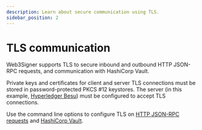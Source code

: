 ```yaml
---
description: Learn about secure communication using TLS.
sidebar_position: 2
---
```


# TLS communication

Web3Signer supports TLS to secure inbound and outbound HTTP JSON-RPC requests, and communication
with HashiCorp Vault.

Private keys and certificates for client and server TLS connections must be stored in
password-protected PKCS #12 keystores.
The server (in this example, [Hyperledger Besu](https://besu.hyperledger.org/)) must be configured
to accept TLS connections.

Use the command line options to configure TLS on [HTTP JSON-RPC requests](../how-to/configure-tls.md)
and [HashiCorp Vault](../how-to/store-keys/store-keys-vaults/hashicorp.md).
